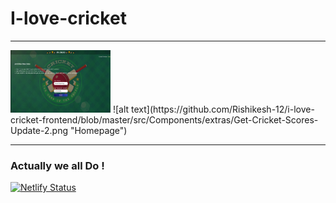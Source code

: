 # I-love-cricket
----
<img src="https://github.com/Rishikesh-12/i-love-cricket-frontend/blob/master/src/Components/extras/Get-Cricket-Scores-Update-1.png" alt="Homepage" width="160" height="100r">
![alt text](https://github.com/Rishikesh-12/i-love-cricket-frontend/blob/master/src/Components/extras/Get-Cricket-Scores-Update-2.png "Homepage")


----
### Actually we all Do !

[![Netlify Status](https://api.netlify.com/api/v1/badges/6f834a5c-f14e-4f3f-9881-0319a5bc683b/deploy-status)](https://app.netlify.com/sites/i-love-cricket/deploys)
